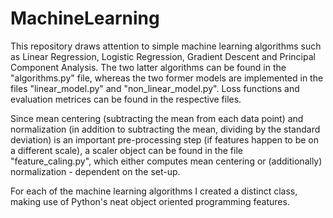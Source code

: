 # MachineLearning

This repository draws attention to simple machine learning algorithms such as Linear Regression, Logistic Regression, Gradient Descent and Principal Component Analysis. The two latter algorithms can be found in the "algorithms.py" file, whereas the two former models are implemented in the files "linear_model.py" and "non_linear_model.py". Loss functions and evaluation metrices can be found in the respective files. 

Since mean centering (subtracting the mean from each data point) and normalization (in addition to subtracting the mean, dividing by the standard deviation) is an important pre-processing step (if features happen to be on a different scale), a scaler object can be found in the file "feature_caling.py", which either computes mean centering or (additionally) normalization - dependent on the set-up. 

For each of the machine learning algorithms I created a distinct class, making use of Python's neat object oriented programming features.
